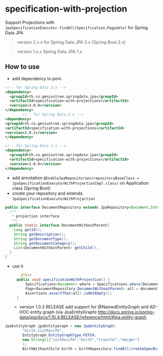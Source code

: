 # specification-with-projection
Support Projections with `JpaSpecificationExecutor.findAll(Specification,Pageable)` for Spring Data JPA

>version 2.x.x for Spring Data JPA 2.x (Spring Boot 2.x)

>version 1.x.x Spring Data JPA 1.x

## How to use
* add dependency to pom
```xml
<!-- for Spring Data 3.x -->
<dependency>
  <groupId>th.co.geniustree.springdata.jpa</groupId>
  <artifactId>specification-with-projections</artifactId>
  <version>3.0.0</version>
</dependency>
        <!-- for Spring Data 2.x -->
<dependency>
<groupId>th.co.geniustree.springdata.jpa</groupId>
<artifactId>specification-with-projections</artifactId>
<version>2.0.1</version>
</dependency>
```
```xml
<!-- for Spring Data 1.x -->
<dependency>
  <groupId>th.co.geniustree.springdata.jpa</groupId>
  <artifactId>specification-with-projections</artifactId>
  <version>1.0.6</version>
</dependency>
```
* add annotation `@EnableJpaRepositories(repositoryBaseClass = JpaSpecificationExecutorWithProjectionImpl.class)` on Application class (Spring Boot)
* create your repository and extends `JpaSpecificationExecutorWithProjection`
```java
public interface DocumentRepository extends JpaRepository<Document,Integer>,JpaSpecificationExecutorWithProjection<Document,Integer> {
  /**
   * projection interface
   **/
  public static interface DocumentWithoutParent{
    Long getId();
    String getDescription();
    String getDocumentType();
    String getDocumentCategory();
    List<DocumentWithoutParent> getChild();
  }
}
```
* use it

  ```java
      @Test
    public void specificationWithProjection() {
        Specifications<Document> where = Specifications.where(DocumentSpecs.idEq(1L));
        Page<DocumentRepository.DocumentWithoutParent> all = documentRepository.findAll(where, DocumentRepository.DocumentWithoutParent.class, new PageRequest(0,10));
        Assertions.assertThat(all).isNotEmpty();
    }
  ```
  * version 1.0.3 RELEASE add support for @NamedEntityGraph and AD-HOC entity graph (via JpaEntityGraph)
    http://docs.spring.io/spring-data/jpa/docs/1.10.4.RELEASE/reference/html/#jpa.entity-graph
```java
JpaEntityGraph jpaEntityGraph = new JpaEntityGraph(
        "birth.sistRecvTm",
        EntityGraph.EntityGraphType.FETCH,
        new String[]{"sistRecvTm","birth","transfer","merger"}
        );
        BirthWithoutChild birth = birthRepository.findAll(createSpecBirth(searchData, type.toUpperCase()), BirthWithoutChild.class,jpaEntityGraph,pageable);
```
